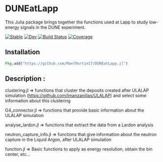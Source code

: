 # DUNEatLapp

This Julia package brings together the functions used at Lapp to study low-energy signals in the DUNE experiment.

[![Stable](https://img.shields.io/badge/docs-stable-blue.svg)](https://MaelMartin17.github.io/DUNEatLapp.jl/stable/)
[![Dev](https://img.shields.io/badge/docs-dev-blue.svg)](https://MaelMartin17.github.io/DUNEatLapp.jl/dev/)
[![Build Status](https://github.com/MaelMartin17/DUNEatLapp.jl/actions/workflows/CI.yml/badge.svg?branch=main)](https://github.com/MaelMartin17/DUNEatLapp.jl/actions/workflows/CI.yml?query=branch%3Amain)
[![Coverage](https://codecov.io/gh/MaelMartin17/DUNEatLapp.jl/branch/main/graph/badge.svg)](https://codecov.io/gh/MaelMartin17/DUNEatLapp.jl)

## Installation

```julia
Pkg.add("https://github.com/MaelMartin17/DUNEatLapp.jl")
```
## Description : 

clustering.jl => functions that cluster the deposits created after ULALAP simulation (https://github.com/lmanzanillas/ULALAP) and select some information about this clustering 

G4_connector.jl => functions that provide basic information about the ULALAP simulation

analyse_lardon.jl => functions that extract the data from a Lardon analysis

neutron_capture_info.jl => functions that give information about the neutron capture in the Liquid Argon, after ULALAP simulation

function.jl => Basic functions to apply as energy resolution, obtain the bin center, etc...



